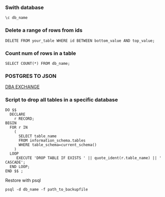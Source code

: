 ### Swith database

```
\c db_name
```

### Delete a range of rows from ids

```
DELETE FROM your_table WHERE id BETWEEN bottom_value AND top_value;
```
### Count num of rows in a table

```
SELECT COUNT(*) FROM db_name;
```
### POSTGRES TO JSON
[DBA EXCHANGE](https://dba.stackexchange.com/questions/90482/export-postgres-table-as-json)

### Script to drop all tables in a specific database
```
DO $$ 
  DECLARE 
    r RECORD;
BEGIN
  FOR r IN 
    (
      SELECT table_name 
      FROM information_schema.tables 
      WHERE table_schema=current_schema()
    ) 
  LOOP
     EXECUTE 'DROP TABLE IF EXISTS ' || quote_ident(r.table_name) || ' CASCADE';
  END LOOP;
END $$ ;
```
Restore with psql
```
psql -d db_name -f path_to_backupfile
```
